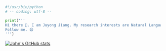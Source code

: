 ```python
#!/usr/bin/python
# -- coding: utf-8 --

print('''
Hi there 👋. I am Juyong Jiang. My research interests are Natural Language Processing, with a focus on Code & Text Generation.
Follow me. 😄
''')
```
[![John's GitHub stats](https://github-readme-stats.vercel.app/api?username=juyongjiang&show_icons=true)](https://github.com/anuraghazra/github-readme-stats)
